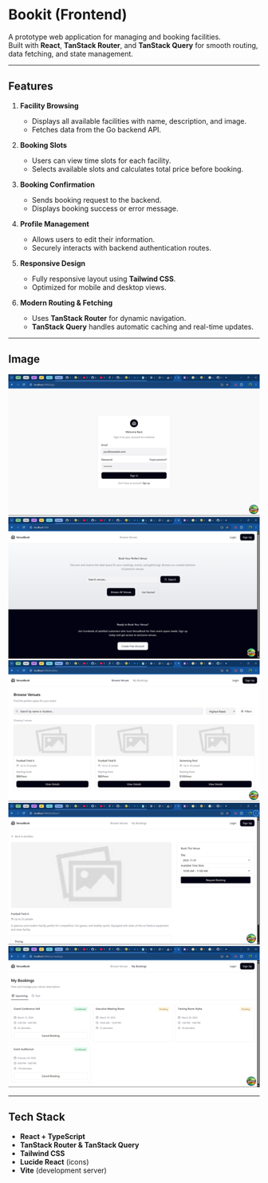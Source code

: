 # Bookit (Frontend)

A prototype web application for managing and booking facilities.  
Built with **React**, **TanStack Router**, and **TanStack Query** for smooth routing, data fetching, and state management.

---

##  Features

1. **Facility Browsing**
   - Displays all available facilities with name, description, and image.
   - Fetches data from the Go backend API.

2. **Booking Slots**
   - Users can view time slots for each facility.
   - Selects available slots and calculates total price before booking.

3. **Booking Confirmation**
   - Sends booking request to the backend.
   - Displays booking success or error message.

4. **Profile Management**
   - Allows users to edit their information.
   - Securely interacts with backend authentication routes.

5. **Responsive Design**
   - Fully responsive layout using **Tailwind CSS**.
   - Optimized for mobile and desktop views.

6. **Modern Routing & Fetching**
   - Uses **TanStack Router** for dynamic navigation.
   - **TanStack Query** handles automatic caching and real-time updates.


---

## Image
![alt text](image.png)
![alt text](image-1.png)
![alt text](image-2.png)
![alt text](image-3.png)
![alt text](image-4.png)

---

## Tech Stack

- **React + TypeScript**
- **TanStack Router & TanStack Query**
- **Tailwind CSS**
- **Lucide React** (icons)
- **Vite** (development server)
